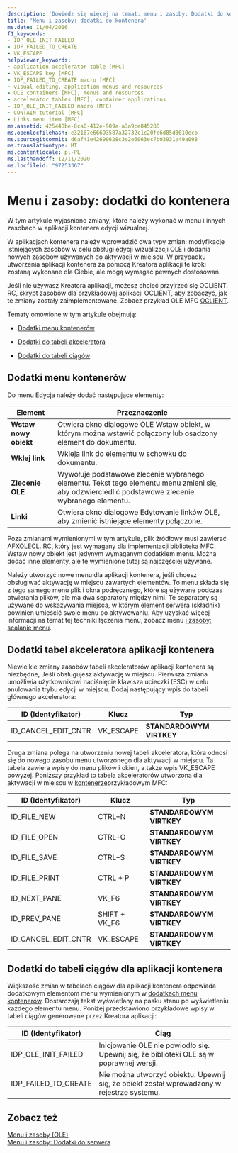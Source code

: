 ```yaml
---
description: 'Dowiedz się więcej na temat: menu i zasoby: Dodatki do kontenera'
title: 'Menu i zasoby: dodatki do kontenera'
ms.date: 11/04/2016
f1_keywords:
- IDP_OLE_INIT_FAILED
- IDP_FAILED_TO_CREATE
- VK_ESCAPE
helpviewer_keywords:
- application accelerator table [MFC]
- VK_ESCAPE key [MFC]
- IDP_FAILED_TO_CREATE macro [MFC]
- visual editing, application menus and resources
- OLE containers [MFC], menus and resources
- accelerator tables [MFC], container applications
- IDP_OLE_INIT_FAILED macro [MFC]
- CONTAIN tutorial [MFC]
- Links menu item [MFC]
ms.assetid: 425448be-8ca0-412e-909a-a3a9ce845288
ms.openlocfilehash: e32167e66693587a32732c1c20fc6d85d3010ecb
ms.sourcegitcommit: d6af41e42699628c3e2e6063ec7b03931a49a098
ms.translationtype: MT
ms.contentlocale: pl-PL
ms.lasthandoff: 12/11/2020
ms.locfileid: "97253367"
---
```

# <a name="menus-and-resources-container-additions"></a>Menu i zasoby: dodatki do kontenera

W tym artykule wyjaśniono zmiany, które należy wykonać w menu i innych zasobach w aplikacji kontenera edycji wizualnej.

W aplikacjach kontenera należy wprowadzić dwa typy zmian: modyfikacje istniejących zasobów w celu obsługi edycji wizualizacji OLE i dodania nowych zasobów używanych do aktywacji w miejscu. W przypadku utworzenia aplikacji kontenera za pomocą Kreatora aplikacji te kroki zostaną wykonane dla Ciebie, ale mogą wymagać pewnych dostosowań.

Jeśli nie używasz Kreatora aplikacji, możesz chcieć przyjrzeć się OCLIENT. RC, skrypt zasobów dla przykładowej aplikacji OCLIENT, aby zobaczyć, jak te zmiany zostały zaimplementowane. Zobacz przykład OLE MFC [OCLIENT](../overview/visual-cpp-samples.md).

Tematy omówione w tym artykule obejmują:

- [Dodatki menu kontenerów](#_core_container_menu_additions)

- [Dodatki do tabeli akceleratora](#_core_container_application_accelerator_table_additions)

- [Dodatki do tabeli ciągów](#_core_string_table_additions_for_container_applications)

## <a name="container-menu-additions"></a><a name="_core_container_menu_additions"></a> Dodatki menu kontenerów

Do menu Edycja należy dodać następujące elementy:

|Element|Przeznaczenie|
|----------|-------------|
|**Wstaw nowy obiekt**|Otwiera okno dialogowe OLE Wstaw obiekt, w którym można wstawić połączony lub osadzony element do dokumentu.|
|**Wklej link**|Wkleja link do elementu w schowku do dokumentu.|
|**Zlecenie OLE**|Wywołuje podstawowe zlecenie wybranego elementu. Tekst tego elementu menu zmieni się, aby odzwierciedlić podstawowe zlecenie wybranego elementu.|
|**Linki**|Otwiera okno dialogowe Edytowanie linków OLE, aby zmienić istniejące elementy połączone.|

Poza zmianami wymienionymi w tym artykule, plik źródłowy musi zawierać AFXOLECL. RC, który jest wymagany dla implementacji biblioteka MFC. Wstaw nowy obiekt jest jedynym wymaganym dodatkiem menu. Można dodać inne elementy, ale te wymienione tutaj są najczęściej używane.

Należy utworzyć nowe menu dla aplikacji kontenera, jeśli chcesz obsługiwać aktywację w miejscu zawartych elementów. To menu składa się z tego samego menu plik i okna podręcznego, które są używane podczas otwierania plików, ale ma dwa separatory między nimi. Te separatory są używane do wskazywania miejsca, w którym element serwera (składnik) powinien umieścić swoje menu po aktywowaniu. Aby uzyskać więcej informacji na temat tej techniki łączenia menu, zobacz menu [i zasoby: scalanie menu](menus-and-resources-menu-merging.md).

## <a name="container-application-accelerator-table-additions"></a><a name="_core_container_application_accelerator_table_additions"></a> Dodatki tabel akceleratora aplikacji kontenera

Niewielkie zmiany zasobów tabeli akceleratorów aplikacji kontenera są niezbędne, Jeśli obsługujesz aktywację w miejscu. Pierwsza zmiana umożliwia użytkownikowi naciśnięcie klawisza ucieczki (ESC) w celu anulowania trybu edycji w miejscu. Dodaj następujący wpis do tabeli głównego akceleratora:

|ID (Identyfikator)|Klucz|Typ|
|--------|---------|----------|
|ID_CANCEL_EDIT_CNTR|VK_ESCAPE|**STANDARDOWYM VIRTKEY**|

Druga zmiana polega na utworzeniu nowej tabeli akceleratora, która odnosi się do nowego zasobu menu utworzonego dla aktywacji w miejscu. Ta tabela zawiera wpisy do menu plików i okien, a także wpis VK_ESCAPE powyżej. Poniższy przykład to tabela akceleratorów utworzona dla aktywacji w miejscu w [kontenerze](../overview/visual-cpp-samples.md)przykładowym MFC:

|ID (Identyfikator)|Klucz|Typ|
|--------|---------|----------|
|ID_FILE_NEW|CTRL+N|**STANDARDOWYM VIRTKEY**|
|ID_FILE_OPEN|CTRL+O|**STANDARDOWYM VIRTKEY**|
|ID_FILE_SAVE|CTRL+S|**STANDARDOWYM VIRTKEY**|
|ID_FILE_PRINT|CTRL + P|**STANDARDOWYM VIRTKEY**|
|ID_NEXT_PANE|VK_F6|**STANDARDOWYM VIRTKEY**|
|ID_PREV_PANE|SHIFT + VK_F6|**STANDARDOWYM VIRTKEY**|
|ID_CANCEL_EDIT_CNTR|VK_ESCAPE|**STANDARDOWYM VIRTKEY**|

## <a name="string-table-additions-for-container-applications"></a><a name="_core_string_table_additions_for_container_applications"></a> Dodatki do tabeli ciągów dla aplikacji kontenera

Większość zmian w tabelach ciągów dla aplikacji kontenera odpowiada dodatkowym elementom menu wymienionym w [dodatkach menu kontenerów](#_core_container_menu_additions). Dostarczają tekst wyświetlany na pasku stanu po wyświetleniu każdego elementu menu. Poniżej przedstawiono przykładowe wpisy w tabeli ciągów generowane przez Kreatora aplikacji:

|ID (Identyfikator)|Ciąg|
|--------|------------|
|IDP_OLE_INIT_FAILED|Inicjowanie OLE nie powiodło się. Upewnij się, że biblioteki OLE są w poprawnej wersji.|
|IDP_FAILED_TO_CREATE|Nie można utworzyć obiektu. Upewnij się, że obiekt został wprowadzony w rejestrze systemu.|

## <a name="see-also"></a>Zobacz też

[Menu i zasoby (OLE)](menus-and-resources-ole.md)<br/>
[Menu i zasoby: Dodatki do serwera](menus-and-resources-server-additions.md)
